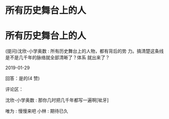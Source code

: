 # 所有历史舞台上的人

# 所有历史舞台上的人

(提问)沈欣-小学奥数 : 所有历史舞台上的人物，都有背后的势 力。搞清楚这条线 是不是几千年的脉络就全部清晰了？体系 就出来了？

2019-01-29

回答：是的(4 赞)

评论区：

沈欣-小学奥数 : 那你几时把几千年都写一遍啊[呲牙]

唯为 : 慢慢来吧 小林 : 期待已久
